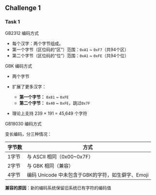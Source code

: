 ## Challenge 1

### Task 1

GB2312 编码方式

* 每个汉字：两个字节组成。
* 第一个字节（区位码的“区”）范围：`0xA1` \~ `0xF7`（共94个区）
* 第二个字节（区位码的“位”）范围：`0xA1` \~ `0xFE`（共94个位）

GBK 编码方式

* 两个字节
* 扩展了更多汉字：

  * **第一个字节：** `0x81` \~ `0xFE`
  * **第二个字节：** `0x40` \~ `0xFE`，跳过`0x7F`
* 理论上支持 239 × 191 = 45,649 个字符

GB18030 编码方式

变长编码，分三种情况：

| 字节数 | 方式                                   |
| --- | ------------------------------------ |
| 1字节 | 与 ASCII 相同（0x00\~0x7F）               |
| 2字节 | 与 GBK 相同（兼容）                         |
| 4字节 | 编码 Unicode 中未包含于GBK的字符，如生僻字、Emoji |

**兼容的原因**：新的编码系统保留旧系统已有字符的编码值

